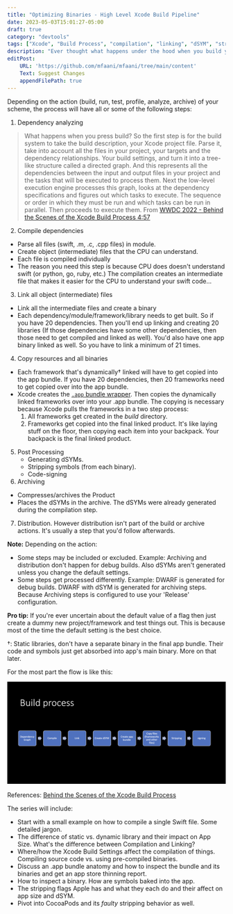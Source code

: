 ```yaml
---
title: "Optimizing Binaries - High Level Xcode Build Pipeline"
date: 2023-05-03T15:01:27-05:00
draft: true
category: "devtools"
tags: ["Xcode", "Build Process", "compilation", "linking", "dSYM", "stripping"]
description: "Ever thought what happens under the hood when you build your app?"
editPost:
    URL: 'https://github.com/mfaani/mfaani/tree/main/content'
    Text: Suggest Changes
    appendFilePath: true
---
```


Depending on the action (build, run, test, profile, analyze, archive) of your scheme, the  process will have all or some of the following steps:
1. Dependency analyzing
> What happens when you press build? So the first step is for the build system to take the build description, your Xcode project file. Parse it, take into account all the files in your project, your targets and the dependency relationships. Your build settings, and turn it into a tree-like structure called a directed graph. And this represents all the dependencies between the input and output files in your project and the tasks that will be executed to process them. Next the low-level execution engine processes this graph, looks at the dependency specifications and figures out which tasks to execute. The sequence or order in which they must be run and which tasks can be run in parallel. Then proceeds to execute them.
From [WWDC 2022 - Behind the Scenes of the Xcode Build Process 4:57](https://developer.apple.com/videos/play/wwdc2018/415/?time=297)
2. Compile dependencies
- Parse all files (swift, .m, .c, .cpp files) in module. 
- Create object (intermediate) files  that the CPU can understand. 
- Each file is compiled individually
- The reason you need this step is because CPU does doesn't understand swift (or python, go, ruby, etc.) The compilation creates an intermediate file that makes it easier for the CPU to understand your swift code...
3. Link all object (intermediate) files 
- Link all the intermediate files and create a binary
- Each dependency/module/framework/library needs to get built. So if you have 20 dependencies. Then you'll end up linking and creating 20 libraries (If those dependencies have some other dependencies, then those need to get compiled and linked as well). You'd also have one app binary linked as well. So you have to link a minimum of 21 times.
4. Copy resources and all binaries
- Each framework that's dynamically† linked will have to get copied into the app bundle. If you have 20 dependencies, then 20 frameworks need to get copied over into the app bundle. 
- Xcode creates the [`.app` bundle wrapper](http://mfaani.com/posts/devtools/whats-the-difference-between-an-app-bundle-and-a-binary/). Then copies the dynamically linked frameworks over into your .app bundle. The copying is necessary because Xcode pulls the frameworks in a two step process: 
    1. All frameworks get created in the _build_ directory.
    2. Frameworks get copied into the final linked product.
It's like laying stuff on the floor, then copying each item into your backpack. Your backpack is the final linked product. 
5. Post Processing
    - Generating dSYMs. 
    - Stripping symbols (from each binary).
    - Code-signing
6. Archiving 
 - Compresses/archives the Product
 - Places the dSYMs in the archive. The dSYMs were already generated during the compilation step. 
7. Distribution. However distribution isn't part of the build or archive actions. It's usually a step that you'd follow afterwards. 

**Note:** 
Depending on the action: 
- Some steps may be included or excluded. 
    Example: Archiving and distribution don't happen for debug builds. Also dSYMs aren't generated unless you change the default settings. 
- Some steps get processed differently.
    Example: DWARF is generated for debug builds. DWARF with dSYM is generated for archiving steps. Because Archiving steps is configured to use your 'Release' configuration. 

**Pro tip:** If you're ever uncertain about the default value of a flag then just create a dummy new project/framework and test things out. This is because most of the time the default setting is the best choice. 

†: Static libraries, don't have a separate binary in the final app bundle. Their code and symbols just get absorbed into app's main binary. More on that later. 

For the most part the flow is like this: 

!["Build Process"](build-process.png "")

References: 
[Behind the Scenes of the Xcode Build Process](https://developer.apple.com/videos/play/wwdc2018/415/)

The series will include:
- Start with a small example on how to compile a single Swift file. Some detailed jargon.
- The difference of static vs. dynamic library and their impact on App Size. What's the difference between Compilation and Linking? 
- Where/how the Xcode Build Settings affect the compilation of things. Compiling source code vs. using pre-compiled binaries. 
- Discuss an .app bundle anatomy and how to inspect the bundle and its binaries and get an app store thinning report. 
- How to inspect a binary. How are symbols baked into the app. 
- The stripping flags Apple has and what they each do and their affect on app size and dSYM.
- Pivot into CocoaPods and its _faulty_ stripping behavior as well. 